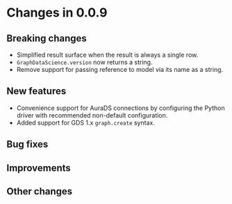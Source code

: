 # Changes in 0.0.9


## Breaking changes

* Simplified result surface when the result is always a single row.
* `GraphDataScience.version` now returns a string.
* Remove support for passing reference to model via its name as a string.


## New features

* Convenience support for AuraDS connections by configuring the Python driver with recommended non-default configuration.
* Added support for GDS 1.x `graph.create` syntax.


## Bug fixes


## Improvements


## Other changes
